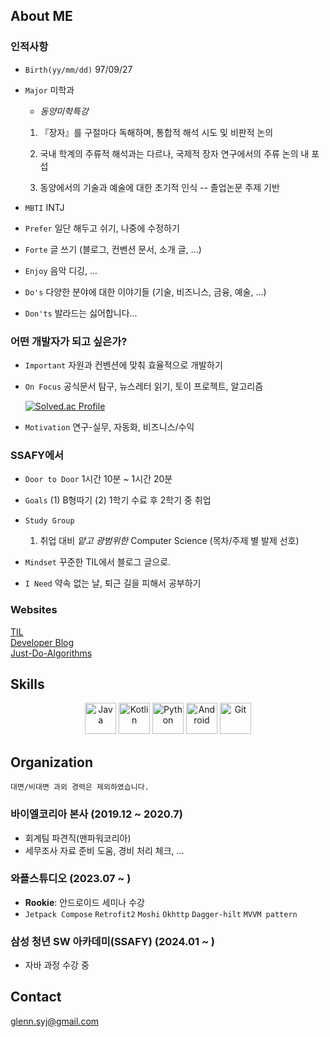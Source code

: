 ## About ME
 
  ### 인적사항  
  - `Birth(yy/mm/dd)` 97/09/27
  
  - `Major` 미학과
    - *동양미학특강* 
    1. 『장자』를 구절마다 독해하며, 통합적 해석 시도 및 비판적 논의
    
    2. 국내 학계의 주류적 해석과는 다르나, 국제적 장자 연구에서의 주류 논의 내 포섭
    
    3. 동양에서의 기술과 예술에 대한 초기적 인식 -- 졸업논문 주제 기반
  - `MBTI` INTJ
  - `Prefer` 일단 해두고 쉬기, 나중에 수정하기
  - `Forte` 글 쓰기 (블로그, 컨벤션 문서, 소개 글, ...)
  - `Enjoy` 음악 디깅, ...
  - `Do's` 다양한 분야에 대한 이야기들 (기술, 비즈니스, 금융, 예술, ...)
  - `Don'ts` 발라드는 싫어합니다...


  ### 어떤 개발자가 되고 싶은가? 
  - `Important` 자원과 컨벤션에 맞춰 효율적으로 개발하기
  
  - `On Focus` 공식문서 탐구, 뉴스레터 읽기, 토이 프로젝트, 알고리즘

    [![Solved.ac Profile](http://mazassumnida.wtf/api/generate_badge?boj=glennsyj)](https://solved.ac/glennsyj)

  - `Motivation` 연구-실무, 자동화, 비즈니스/수익
  
  ### SSAFY에서

  - `Door to Door` 1시간 10분 ~ 1시간 20분

  - `Goals` (1) B형따기 (2) 1학기 수료 후 2학기 중 취업
  
  - `Study Group`
    
    1. 취업 대비 *얕고 광범위한* Computer Science (목차/주제 별 발제 선호)

  - `Mindset` 꾸준한 TIL에서 블로그 글으로.

  - `I Need` 약속 없는 날, 퇴근 길을 피해서 공부하기

  ### Websites

  [TIL](https://github.com/Glenn-syj/TIL) </br>
  [Developer Blog](https://velog.io/@glenn_syj/posts) </br>
  [Just-Do-Algorithms](https://github.com/Glenn-syj/just-do-algorithms)

## Skills

<p align="center"> <img src="https://user-images.githubusercontent.com/25181517/117201156-9a724800-adec-11eb-9a9d-3cd0f67da4bc.png" width="50px" height="50px" title="Java" style="display: inline-block"> </img> <img src="https://user-images.githubusercontent.com/25181517/185062810-7ee0c3d2-17f2-4a98-9d8a-a9576947692b.png" width="50px" height="50px" title="Kotlin" style="display: inline-block"></img> <img src="https://user-images.githubusercontent.com/25181517/183423507-c056a6f9-1ba8-4312-a350-19bcbc5a8697.png" width="50px" height="50px" title="Python" style="display: inline-block"></img> <img src="https://user-images.githubusercontent.com/25181517/117269608-b7dcfb80-ae58-11eb-8e66-6cc8753553f0.png" width="50px" height="50px" title="Android" style="display: inline-block"></img> <img src="https://user-images.githubusercontent.com/25181517/192108372-f71d70ac-7ae6-4c0d-8395-51d8870c2ef0.png" width="50px" height="50px" title="Git" style="display: inline-block"></img> </p>


## Organization

`대면/비대면 과외 경력은 제외하였습니다.`

### 바이엘코리아 본사 (2019.12 ~ 2020.7)

- 회계팀 파견직(맨파워코리아)
- 세무조사 자료 준비 도움, 경비 처리 체크, ...

### 와플스튜디오 (2023.07 ~ )

- **Rookie**: 안드로이드 세미나 수강
- `Jetpack Compose` `Retrofit2` `Moshi` `Okhttp` `Dagger-hilt` `MVVM pattern`

### 삼성 청년 SW 아카데미(SSAFY) (2024.01 ~ )

- 자바 과정 수강 중

## Contact
glenn.syj@gmail.com